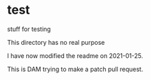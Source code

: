 # test
stuff for testing

This directory has no real purpose

I have now modified the readme on 2021-01-25.

This is DAM trying to make a patch pull request.
